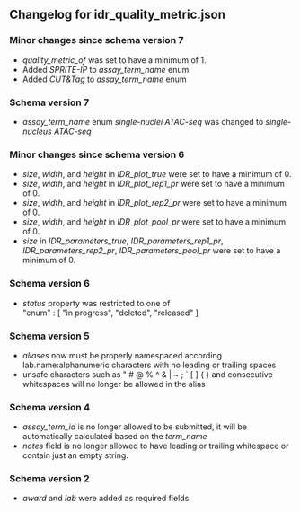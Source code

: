 ## Changelog for idr_quality_metric.json

### Minor changes since schema version 7

* *quality_metric_of* was set to have a minimum of 1.
* Added *SPRITE-IP* to *assay_term_name* enum
* Added *CUT&Tag* to *assay_term_name* enum

### Schema version 7

* *assay_term_name* enum *single-nuclei ATAC-seq* was changed to *single-nucleus ATAC-seq*

### Minor changes since schema version 6

* *size*, *width*, and *height* in *IDR_plot_true* were set to have a minimum of 0.
* *size*, *width*, and *height* in *IDR_plot_rep1_pr* were set to have a minimum of 0.
* *size*, *width*, and *height* in *IDR_plot_rep2_pr* were set to have a minimum of 0.
* *size*, *width*, and *height* in *IDR_plot_pool_pr* were set to have a minimum of 0.
* *size* in *IDR_parameters_true*, *IDR_parameters_rep1_pr*, *IDR_parameters_rep2_pr*, *IDR_parameters_pool_pr* were set to have a minimum of 0.


### Schema version 6

* *status* property was restricted to one of  
    "enum" : [
        "in progress",
        "deleted",
        "released"
    ]

### Schema version 5

* *aliases* now must be properly namespaced according lab.name:alphanumeric characters with no leading or trailing spaces
* unsafe characters such as " # @ % ^ & | ~ ; ` [ ] { } and consecutive whitespaces will no longer be allowed in the alias

### Schema version 4

* *assay_term_id* is no longer allowed to be submitted, it will be automatically calculated based on the *term_name*
* *notes* field is no longer allowed to have leading or trailing whitespace or contain just an empty string.

### Schema version 2

* *award* and *lab* were added as required fields
